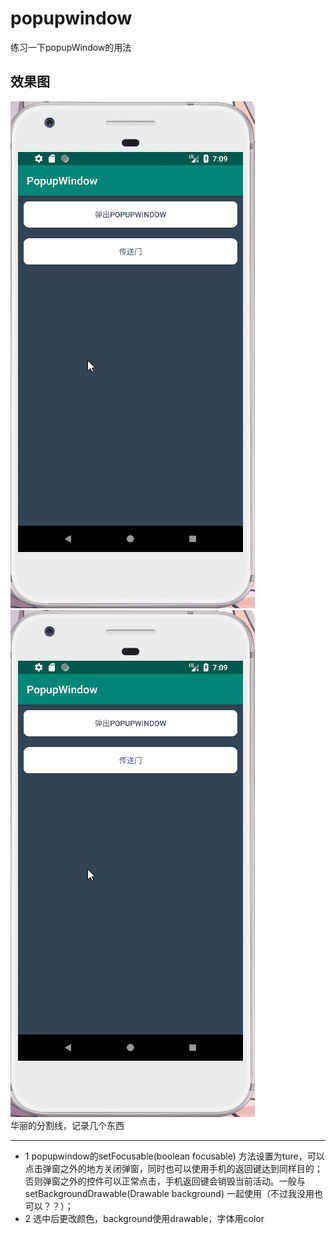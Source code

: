 # popupwindow
练习一下popupWindow的用法
## 效果图
![](https://github.com/kiritoj/popupwindow/blob/master/yanshi4.gif)![](https://github.com/kiritoj/popupwindow/blob/master/yanshi.gif)\
华丽的分割线，记录几个东西
***
* 1 popupwindow的setFocusable(boolean focusable) 方法设置为ture，可以点击弹窗之外的地方关闭弹窗，同时也可以使用手机的返回键达到同样目的；否则弹窗之外的控件可以正常点击，手机返回键会销毁当前活动。一般与setBackgroundDrawable(Drawable background)  一起使用（不过我没用也可以？？）；
* 2 选中后更改颜色，background使用drawable，字体用color
